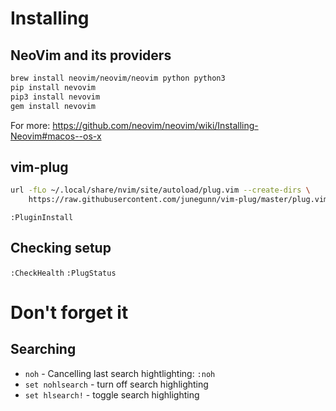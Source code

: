 # Installing

## NeoVim and its providers

```sh
brew install neovim/neovim/neovim python python3
pip install nevovim
pip3 install nevovim
gem install nevovim
```

For more: https://github.com/neovim/neovim/wiki/Installing-Neovim#macos--os-x

## vim-plug

```sh
url -fLo ~/.local/share/nvim/site/autoload/plug.vim --create-dirs \
    https://raw.githubusercontent.com/junegunn/vim-plug/master/plug.vim
```

`:PluginInstall`

## Checking setup

`:CheckHealth`
`:PlugStatus`

# Don't forget it

## Searching

* `noh` - Cancelling last search hightlighting: `:noh`
* `set nohlsearch` - turn off search highlighting
* `set hlsearch!` - toggle search highlighting
